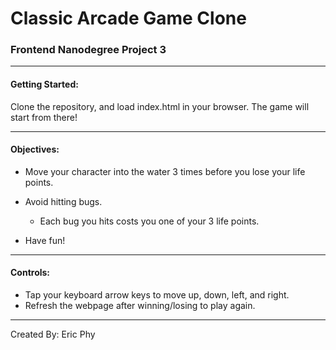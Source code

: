 # **Classic Arcade Game Clone**
### Frontend Nanodegree Project 3
___
#### Getting Started:
Clone the repository, and load index.html in your browser.  The game will start from there!

___
#### Objectives:
- Move your character into the water 3 times before you lose your life points.

- Avoid hitting bugs.
  - Each bug you hits costs you one of your 3 life points.
- Have fun!

___
#### Controls:
- Tap your keyboard arrow keys to move up, down, left, and right.
- Refresh the webpage after winning/losing to play again.

___
Created By: Eric Phy